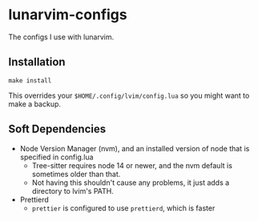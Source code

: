 # lunarvim-configs

The configs I use with lunarvim.

## Installation

`make install`

This overrides your `$HOME/.config/lvim/config.lua` so you might want to make a backup.

## Soft Dependencies

- Node Version Manager (nvm), and an installed version of node that is specified in config.lua
    - Tree-sitter requires node 14 or newer, and the nvm default is sometimes older than that.
    - Not having this shouldn't cause any problems, it just adds a directory to lvim's PATH.
- Prettierd
    - `prettier` is configured to use `prettierd`, which is faster
